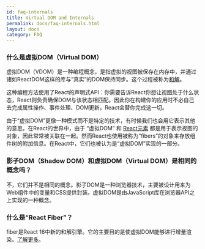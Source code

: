 ```yaml
---
id: faq-internals
title: Virtual DOM and Internals
permalink: docs/faq-internals.html
layout: docs
category: FAQ
---
```


### 什么是虚拟DOM（Virtual DOM）

虚拟DOM（VDOM）是一种编程概念，是指虚拟的视图被保存在内存中，并通过诸如ReactDOM这样的库与“真实”的DOM保持同步。这个过程被称为[和解](/docs/reconciliation.html)。

这种编程方法使用了React的声明式API：你需要告诉React你想让视图处于什么状态，React则负责确保DOM与该状态相匹配。因此你在构建你的应用时不必自己去完成属性操作、事件处理、DOM更新，React会替你完成这一切。

由于“虚拟DOM”更像一种模式而不是特定的技术，有时候我们也会用它表示其他的意思。在React的世界中，由于 “虚拟DOM” 和 [React元素](/docs/rendering-elements.html) 都是用于表示视图的对象，因此常常被关联在一起。然而React也使用被称为“fibers”的对象来存放组件树的附加信息。在React中，它们也被认为是“虚拟DOM”实现的一部分。

### 影子DOM（Shadow DOM）和虚拟DOM（Virtual DOM）是相同的概念吗？

不，它们并不是相同的概念。影子DOM是一种浏览器技术，主要被设计用来为Web组件中的变量和CSS提供封装。虚拟DOM是由JavaScript库在浏览器API之上实现的一种概念。

### 什么是“React Fiber”？

fiber是React 16中新的和解引擎。它的主要目的是使虚拟DOM能够进行增量渲染。[了解更多](https://github.com/xxn520/react-fiber-architecture-cn)。
